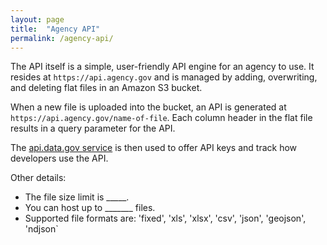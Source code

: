 ```yaml
---
layout: page
title:  "Agency API"
permalink: /agency-api/
---
```


The API itself is a simple, user-friendly API engine for an agency to use.  It resides at `https://api.agency.gov` and is managed by adding, overwriting, and deleting flat files in an Amazon S3 bucket.  

When a new file is uploaded into the bucket, an API is generated at `https://api.agency.gov/name-of-file`.  Each column header in the flat file results in a query parameter for the API.   

The [api.data.gov service](https://api.data.gov/about) is then used to offer API keys and track how developers use the API.  

Other details:   
* The file size limit is _____.  
* You can host up to _______ files.   
* Supported file formats are: 'fixed', 'xls', 'xlsx', 'csv', 'json', 'geojson', 'ndjson`

